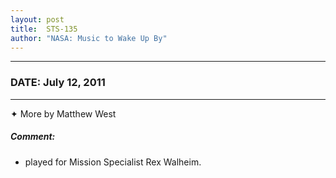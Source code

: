 ```yaml
---
layout: post
title:  STS-135
author: "NASA: Music to Wake Up By"
---
```


----
### DATE: July 12, 2011
----
✦ More by Matthew West

##### Comment:
* played for Mission Specialist Rex Walheim.
